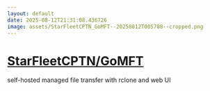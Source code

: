 ```yaml
---
layout: default
date: 2025-08-12T21:31:08.436726
image: assets/StarFleetCPTN_GoMFT--20250812T005708--cropped.png
---
```


# [StarFleetCPTN/GoMFT](https://github.com/StarFleetCPTN/GoMFT)

self-hosted managed file transfer with rclone and web UI
